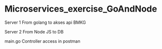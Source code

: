 # Microservices_exercise_GoAndNode

Server 1 
From golang to akses api BMKG

Server 2 
From Node JS to DB

main.go Controller access in postman